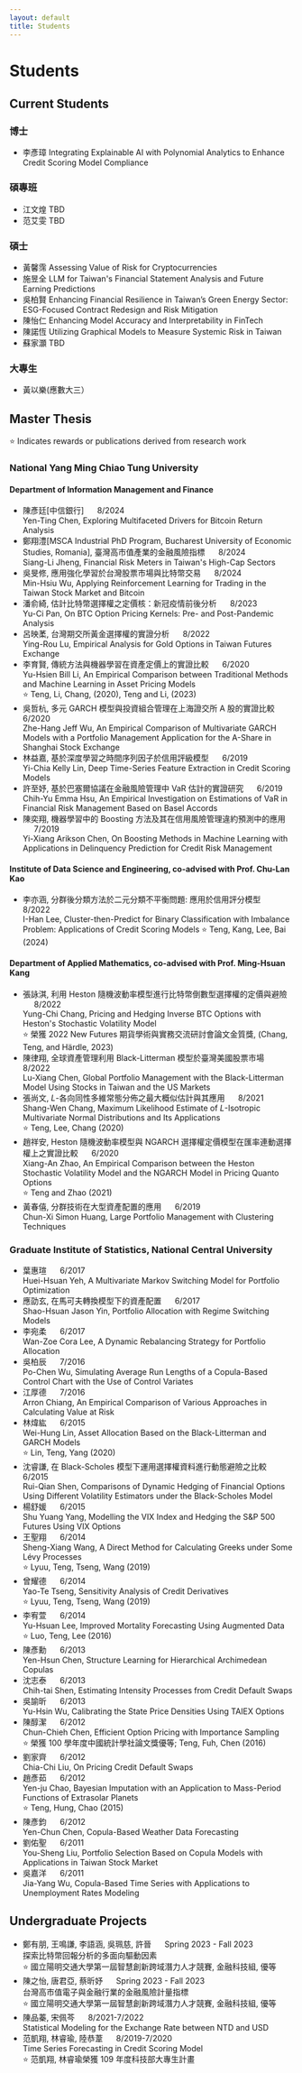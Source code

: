 ```yaml
---
layout: default
title: Students
---
```



# Students 

## Current Students

### 博士

- 李彥璋 Integrating Explainable AI with Polynomial Analytics to Enhance Credit Scoring Model Compliance

### 碩專班
- 江文煌 TBD
- 范艾雯 TBD

### 碩士

- 黃馨霈 Assessing Value of Risk for Cryptocurrencies
- 施昱全 LLM for Taiwan's Financial Statement Analysis and Future Earning Predictions
- 吳柏賢 Enhancing Financial Resilience in Taiwan’s Green Energy Sector: ESG-Focused Contract Redesign and Risk Mitigation
- 陳怡仁 Enhancing Model Accuracy and Interpretability in FinTech
- 陳諾恆 Utilizing Graphical Models to Measure Systemic Risk in Taiwan
- 蘇家灝 TBD

### 大專生 
- 黃以樂(應數大三）

## Master Thesis

⭐ Indicates rewards or publications derived from research work

### National Yang Ming Chiao Tung University
#### Department of Information Management and Finance
- 陳彥廷[中信銀行] &nbsp;&nbsp;&nbsp;&nbsp; 8/2024  
  Yen-Ting Chen, Exploring Multifaceted Drivers for Bitcoin Return Analysis  
- 鄭翔澧[MSCA Industrial PhD Program, Bucharest University of Economic Studies, Romania], 臺灣高市值產業的金融風險指標 &nbsp;&nbsp;&nbsp;&nbsp; 8/2024  
  Siang-Li Jheng, Financial Risk Meters in Taiwan's High-Cap Sectors  
- 吳旻修, 應用強化學習於台灣股票市場與比特幣交易 &nbsp;&nbsp;&nbsp;&nbsp; 8/2024  
  Min-Hsiu Wu, Applying Reinforcement Learning for Trading in the Taiwan Stock Market and Bitcoin  
- 潘俞綺, 估計比特幣選擇權之定價核：新冠疫情前後分析 &nbsp;&nbsp;&nbsp;&nbsp; 8/2023  
  Yu-Ci Pan, On BTC Option Pricing Kernels: Pre- and Post-Pandemic Analysis  
- 呂映葇, 台灣期交所黃金選擇權的實證分析 &nbsp;&nbsp;&nbsp;&nbsp; 8/2022  
  Ying-Rou Lu, Empirical Analysis for Gold Options in Taiwan Futures Exchange
- 李育賢, 傳統方法與機器學習在資產定價上的實證比較 &nbsp;&nbsp;&nbsp;&nbsp; 6/2020  
  Yu-Hsien Bill Li, An Empirical Comparison between Traditional Methods and Machine Learning in Asset Pricing Models  
  ⭐  Teng, Li, Chang, (2020), Teng and Li, (2023)  
- 吳哲杭, 多元 GARCH 模型與投資組合管理在上海證交所 A 股的實證比較 &nbsp;&nbsp;&nbsp;&nbsp; 6/2020  
  Zhe-Hang Jeff Wu, An Empirical Comparison of Multivariate GARCH Models with a Portfolio Management Application for the A-Share in Shanghai Stock Exchange  
- 林益嘉, 基於深度學習之時間序列因子於信用評級模型 &nbsp;&nbsp;&nbsp;&nbsp; 6/2019  
  Yi-Chia Kelly Lin, Deep Time-Series Feature Extraction in Credit Scoring Models  
- 許至妤, 基於巴塞爾協議在金融風險管理中 VaR 估計的實證研究 &nbsp;&nbsp;&nbsp;&nbsp; 6/2019  
  Chih-Yu Emma Hsu, An Empirical Investigation on Estimations of VaR in Financial Risk Management Based on Basel Accords  
- 陳奕翔, 機器學習中的 Boosting 方法及其在信用風險管理違約預測中的應用 &nbsp;&nbsp;&nbsp;&nbsp; 7/2019  
  Yi-Xiang Arikson Chen, On Boosting Methods in Machine Learning with Applications in Delinquency Prediction for Credit Risk Management  


#### Institute of Data Science and Engineering, co-advised with Prof. Chu-Lan Kao
- 李亦涵, 分群後分類方法於二元分類不平衡問題: 應用於信用評分模型 &nbsp;&nbsp;&nbsp;&nbsp; 8/2022  
  I-Han Lee, Cluster-then-Predict for Binary Classification with Imbalance Problem: Applications of Credit Scoring Models
  ⭐ Teng, Kang, Lee, Bai (2024)

#### Department of Applied Mathematics, co-advised with Prof. Ming-Hsuan Kang
- 張詠淇, 利用 Heston 隨機波動率模型進行比特幣倒數型選擇權的定價與避險 &nbsp;&nbsp;&nbsp;&nbsp; 8/2022  
  Yung-Chi Chang, Pricing and Hedging Inverse BTC Options with Heston's Stochastic Volatility Model  
  ⭐ 榮獲 2022 New Futures 期貨學術與實務交流研討會論文金質獎, (Chang, Teng, and Härdle, 2023)
- 陳律翔, 全球資產管理利用 Black-Litterman 模型於臺灣美國股票市場 &nbsp;&nbsp;&nbsp;&nbsp; 8/2022  
  Lu-Xiang Chen, Global Portfolio Management with the Black-Litterman Model Using Stocks in Taiwan and the US Markets  
- 張尚文, $L$-各向同性多維常態分佈之最大概似估計與其應用 &nbsp;&nbsp;&nbsp;&nbsp; 8/2021  
  Shang-Wen Chang, Maximum Likelihood Estimate of $L$-Isotropic Multivariate Normal Distributions and Its Applications  
  ⭐ Teng, Lee, Chang (2020)
- 趙祥安, Heston 隨機波動率模型與 NGARCH 選擇權定價模型在匯率連動選擇權上之實證比較 &nbsp;&nbsp;&nbsp;&nbsp; 6/2020  
  Xiang-An Zhao, An Empirical Comparison between the Heston Stochastic Volatility Model and the NGARCH Model in Pricing Quanto Options  
  ⭐ Teng and Zhao (2021)
- 黃春僖, 分群技術在大型資產配置的應用 &nbsp;&nbsp;&nbsp;&nbsp; 6/2019  
  Chun-Xi Simon Huang, Large Portfolio Management with Clustering Techniques  
  
### Graduate Institute of Statistics, National Central University
- 葉惠瑄 &nbsp;&nbsp;&nbsp;&nbsp; 6/2017  
  Huei-Hsuan Yeh, A Multivariate Markov Switching Model for Portfolio Optimization
- 應劭玄, 在馬可夫轉換模型下的資產配置 &nbsp;&nbsp;&nbsp;&nbsp; 6/2017  
  Shao-Hsuan Jason Yin, Portfolio Allocation with Regime Switching Models
- 李宛柔 &nbsp;&nbsp;&nbsp;&nbsp; 6/2017  
  Wan-Zoe Cora Lee, A Dynamic Rebalancing Strategy for Portfolio Allocation
- 吳柏辰 &nbsp;&nbsp;&nbsp;&nbsp; 7/2016  
  Po-Chen Wu, Simulating Average Run Lengths of a Copula-Based Control Chart with the Use of Control Variates
- 江厚德 &nbsp;&nbsp;&nbsp;&nbsp; 7/2016  
  Arron Chiang, An Empirical Comparison of Various Approaches in Calculating Value at Risk
- 林煒紘 &nbsp;&nbsp;&nbsp;&nbsp; 6/2015  
  Wei-Hung Lin, Asset Allocation Based on the Black-Litterman and GARCH Models  
  ⭐ Lin, Teng, Yang (2020)
- 沈睿謙, 在 Black-Scholes 模型下運用選擇權資料進行動態避險之比較 &nbsp;&nbsp;&nbsp;&nbsp; 6/2015  
  Rui-Qian Shen, Comparisons of Dynamic Hedging of Financial Options Using Different Volatility Estimators under the Black-Scholes Model
- 楊舒媛 &nbsp;&nbsp;&nbsp;&nbsp; 6/2015  
  Shu Yuang Yang, Modelling the VIX Index and Hedging the S&P 500 Futures Using VIX Options
- 王聖翔 &nbsp;&nbsp;&nbsp;&nbsp; 6/2014  
  Sheng-Xiang Wang, A Direct Method for Calculating Greeks under Some Lévy Processes  
  ⭐ Lyuu, Teng, Tseng, Wang (2019)
- 曾耀德 &nbsp;&nbsp;&nbsp;&nbsp; 6/2014  
  Yao-Te Tseng, Sensitivity Analysis of Credit Derivatives  
  ⭐  Lyuu, Teng, Tseng, Wang (2019)
- 李宥萱 &nbsp;&nbsp;&nbsp;&nbsp; 6/2014  
  Yu-Hsuan Lee, Improved Mortality Forecasting Using Augmented Data  
  ⭐  Luo, Teng, Lee (2016)
- 陳彥勳 &nbsp;&nbsp;&nbsp;&nbsp; 6/2013  
  Yen-Hsun Chen, Structure Learning for Hierarchical Archimedean Copulas
- 沈志泰 &nbsp;&nbsp;&nbsp;&nbsp; 6/2013  
  Chih-tai Shen, Estimating Intensity Processes from Credit Default Swaps
- 吳諭昕 &nbsp;&nbsp;&nbsp;&nbsp; 6/2013  
  Yu-Hsin Wu, Calibrating the State Price Densities Using TAIEX Options
- 陳醇潔 &nbsp;&nbsp;&nbsp;&nbsp; 6/2012  
  Chun-Chieh Chen, Efficient Option Pricing with Importance Sampling  
  ⭐ 榮獲 100 學年度中國統計學社論文獎優等; Teng, Fuh, Chen (2016)
- 劉家齊 &nbsp;&nbsp;&nbsp;&nbsp; 6/2012  
  Chia-Chi Liu, On Pricing Credit Default Swaps
- 趙彥茹 &nbsp;&nbsp;&nbsp;&nbsp; 6/2012  
  Yen-ju Chao, Bayesian Imputation with an Application to Mass-Period Functions of Extrasolar Planets  
  ⭐ Teng, Hung, Chao (2015)
- 陳彥鈞 &nbsp;&nbsp;&nbsp;&nbsp; 6/2012  
  Yen-Chun Chen, Copula-Based Weather Data Forecasting
- 劉佑聖 &nbsp;&nbsp;&nbsp;&nbsp; 6/2011  
  You-Sheng Liu, Portfolio Selection Based on Copula Models with Applications in Taiwan Stock Market
- 吳嘉洋 &nbsp;&nbsp;&nbsp;&nbsp; 6/2011  
  Jia-Yang Wu, Copula-Based Time Series with Applications to Unemployment Rates Modeling

## Undergraduate Projects

- 鄭有朋, 王鳴謙, 李語涵, 吳珮慈, 許晉 &nbsp;&nbsp;&nbsp;&nbsp; Spring 2023 - Fall 2023  
  探索比特幣回報分析的多面向驅動因素  
  ⭐ 國立陽明交通大學第一屆智慧創新跨域潛力人才競賽, 金融科技組, 優等
- 陳之怡, 唐君亞, 蔡昕妤 &nbsp;&nbsp;&nbsp;&nbsp; Spring 2023 - Fall 2023  
  台灣高市值電子與金融行業的金融風險計量指標  
  ⭐ 國立陽明交通大學第一屆智慧創新跨域潛力人才競賽, 金融科技組, 優等
- 陳品蓁, 宋佩芩 &nbsp;&nbsp;&nbsp;&nbsp; 8/2021-7/2022  
  Statistical Modeling for the Exchange Rate between NTD and USD
- 范凱翔, 林睿瑜, 陸恭葦 &nbsp;&nbsp;&nbsp;&nbsp; 8/2019-7/2020  
  Time Series Forecasting in Credit Scoring Model  
  ⭐ 范凱翔, 林睿瑜榮獲 109 年度科技部大專生計畫
